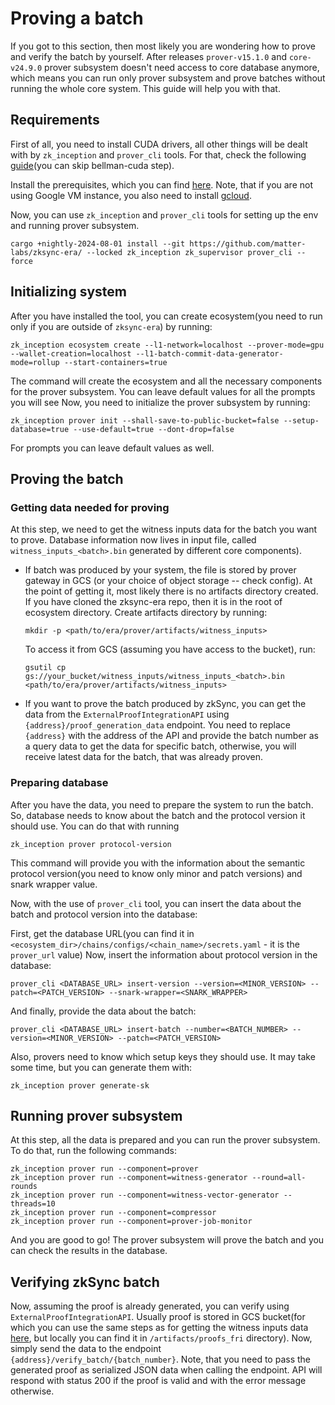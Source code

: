 # Proving a batch

If you got to this section, then most likely you are wondering how to prove and verify the batch by yourself. After
releases `prover-v15.1.0` and `core-v24.9.0` prover subsystem doesn't need access to core database anymore, which means
you can run only prover subsystem and prove batches without running the whole core system. This guide will help you with
that.

## Requirements

First of all, you need to install CUDA drivers, all other things will be dealt with by `zk_inception` and `prover_cli`
tools. For that, check the following [guide](./02_setup.md)(you can skip bellman-cuda step).

Install the prerequisites, which you can find
[here](https://github.com/matter-labs/zksync-era/blob/main/docs/guides/setup-dev.md). Note, that if you are not using
Google VM instance, you also need to install [gcloud](https://cloud.google.com/sdk/docs/install#deb).

Now, you can use `zk_inception` and `prover_cli` tools for setting up the env and running prover subsystem.

```shell
cargo +nightly-2024-08-01 install --git https://github.com/matter-labs/zksync-era/ --locked zk_inception zk_supervisor prover_cli --force
```

## Initializing system

After you have installed the tool, you can create ecosystem(you need to run only if you are outside of `zksync-era`) by
running:

```shell
zk_inception ecosystem create --l1-network=localhost --prover-mode=gpu --wallet-creation=localhost --l1-batch-commit-data-generator-mode=rollup --start-containers=true
```

The command will create the ecosystem and all the necessary components for the prover subsystem. You can leave default
values for all the prompts you will see Now, you need to initialize the prover subsystem by running:

```shell
zk_inception prover init --shall-save-to-public-bucket=false --setup-database=true --use-default=true --dont-drop=false
```

For prompts you can leave default values as well.

## Proving the batch

### Getting data needed for proving

At this step, we need to get the witness inputs data for the batch you want to prove. Database information now lives in
input file, called `witness_inputs_<batch>.bin` generated by different core components).

- If batch was produced by your system, the file is stored by prover gateway in GCS (or your choice of object storage --
  check config). At the point of getting it, most likely there is no artifacts directory created. If you have cloned the
  zksync-era repo, then it is in the root of ecosystem directory. Create artifacts directory by running:

  ```shell
  mkdir -p <path/to/era/prover/artifacts/witness_inputs>
  ```

  To access it from GCS (assuming you have access to the bucket), run:

  ```shell
  gsutil cp gs://your_bucket/witness_inputs/witness_inputs_<batch>.bin <path/to/era/prover/artifacts/witness_inputs>
  ```

- If you want to prove the batch produced by zkSync, you can get the data from the `ExternalProofIntegrationAPI` using
  `{address}/proof_generation_data` endpoint. You need to replace `{address}` with the address of the API and provide
  the batch number as a query data to get the data for specific batch, otherwise, you will receive latest data for the
  batch, that was already proven.

### Preparing database

After you have the data, you need to prepare the system to run the batch. So, database needs to know about the batch and
the protocol version it should use. You can do that with running

```shell
zk_inception prover protocol-version
```

This command will provide you with the information about the semantic protocol version(you need to know only minor and
patch versions) and snark wrapper value.

Now, with the use of `prover_cli` tool, you can insert the data about the batch and protocol version into the database:

First, get the database URL(you can find it in `<ecosystem_dir>/chains/configs/<chain_name>/secrets.yaml` - it is the
`prover_url` value) Now, insert the information about protocol version in the database:

```shell
prover_cli <DATABASE_URL> insert-version --version=<MINOR_VERSION> --patch=<PATCH_VERSION> --snark-wrapper=<SNARK_WRAPPER>
```

And finally, provide the data about the batch:

```shell
prover_cli <DATABASE_URL> insert-batch --number=<BATCH_NUMBER> --version=<MINOR_VERSION> --patch=<PATCH_VERSION>
```

Also, provers need to know which setup keys they should use. It may take some time, but you can generate them with:

```shell
zk_inception prover generate-sk
```

## Running prover subsystem

At this step, all the data is prepared and you can run the prover subsystem. To do that, run the following commands:

```shell
zk_inception prover run --component=prover
zk_inception prover run --component=witness-generator --round=all-rounds
zk_inception prover run --component=witness-vector-generator --threads=10
zk_inception prover run --component=compressor
zk_inception prover run --component=prover-job-monitor
```

And you are good to go! The prover subsystem will prove the batch and you can check the results in the database.

## Verifying zkSync batch

Now, assuming the proof is already generated, you can verify using `ExternalProofIntegrationAPI`. Usually proof is
stored in GCS bucket(for which you can use the same steps as for getting the witness inputs data
[here](#getting-data-needed-for-proving), but locally you can find it in `/artifacts/proofs_fri` directory). Now, simply
send the data to the endpoint `{address}/verify_batch/{batch_number}`. Note, that you need to pass the generated proof
as serialized JSON data when calling the endpoint. API will respond with status 200 if the proof is valid and with the
error message otherwise.
